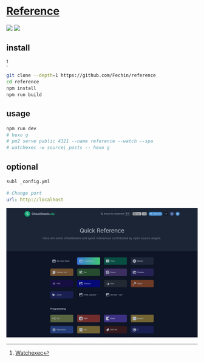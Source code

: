 # [Reference](https://github.com/Fechin/reference)

![](https://img.shields.io/github/license/Fechin/reference) ![](https://img.shields.io/github/last-commit/scillidan/reference/main?label=last%20commit%20(fork))

## install

[^1]

```sh
git clone --depth=1 https://github.com/Fechin/reference
cd reference
npm install
npm run build
```

## usage

```sh
npm run dev
# hexo g
# pm2 serve public 4321 --name reference --watch --spa
# watchexec -w source\_posts -- hexo g
```

## optional

```sh
subl _config.yml
```

```yaml
# Change port
url: http://localhost
```

[^1]: [Watchexec](https://github.com/watchexec/watchexec)

![reference](/_image/optWeb/reference.png)
